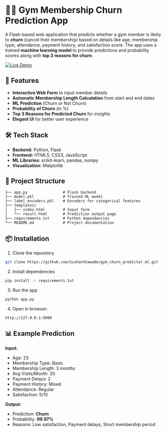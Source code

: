 # 🏋️‍♂️ Gym Membership Churn Prediction App  

A Flask-based web application that predicts whether a gym member is likely to **churn** (cancel their membership) based on details like age, membership type, attendance, payment history, and satisfaction score. The app uses a trained **machine learning model** to provide predictions and probability scores along with **top 3 reasons for churn**.  

[![Live Demo](https://img.shields.io/badge/Demo-Live-brightgreen)](https://sushant-kawade-gym-churn-predictor.onrender.com/)

## 🚀 Features  
- **Interactive Web Form** to input member details  
- **Automatic Membership Length Calculation** from start and end dates  
- **ML Prediction** (Churn or Not Churn)  
- **Probability of Churn** (in %)  
- **Top 3 Reasons for Predicted Churn** for insights  
- **Elegant UI** for better user experience  

## 🛠 Tech Stack  
- **Backend:** Python, Flask  
- **Frontend:** HTML5, CSS3, JavaScript  
- **ML Libraries:** scikit-learn, pandas, numpy  
- **Visualization:** Matplotlib  

## 📂 Project Structure  
```
├── app.py                # Flask backend  
├── model.pkl             # Trained ML model  
├── label_encoders.pkl    # Encoders for categorical features  
├── templates/  
│   ├── index.html        # Input form  
│   └── result.html       # Prediction output page  
├── requirements.txt      # Python dependencies  
└── README.md             # Project documentation  
```

## 📦 Installation  
1. Clone the repository  
```bash
git clone https://github.com/Sushantkawade/gym_churn_predictor_ml.git
```
2. Install dependencies  
```bash
pip install -r requirements.txt
```
3. Run the app  
```bash
python app.py
```
4. Open in browser:  
```
http://127.0.0.1:5000
```

## 📊 Example Prediction  
**Input:**  
- Age: 23  
- Membership Type: Basic  
- Membership Length: 3 months  
- Avg Visits/Month: 20  
- Payment Delays: 2  
- Payment History: Mixed  
- Attendance: Regular  
- Satisfaction: 5/10  

**Output:**  
- Prediction: **Churn**  
- Probability: **99.97%**  
- Reasons: Low satisfaction, Payment delays, Short membership period  
